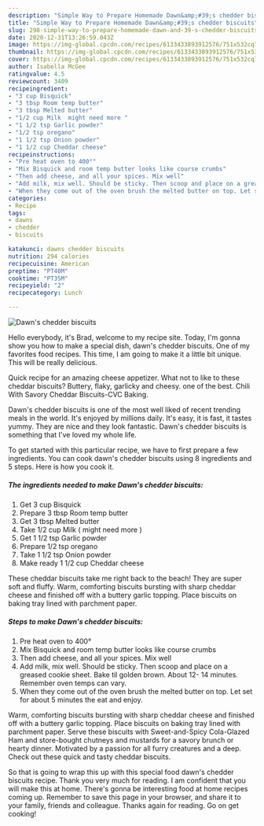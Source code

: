 ```yaml
---
description: "Simple Way to Prepare Homemade Dawn&amp;#39;s chedder biscuits"
title: "Simple Way to Prepare Homemade Dawn&amp;#39;s chedder biscuits"
slug: 298-simple-way-to-prepare-homemade-dawn-and-39-s-chedder-biscuits
date: 2020-12-31T13:26:59.043Z
image: https://img-global.cpcdn.com/recipes/6133433893912576/751x532cq70/dawns-chedder-biscuits-recipe-main-photo.jpg
thumbnail: https://img-global.cpcdn.com/recipes/6133433893912576/751x532cq70/dawns-chedder-biscuits-recipe-main-photo.jpg
cover: https://img-global.cpcdn.com/recipes/6133433893912576/751x532cq70/dawns-chedder-biscuits-recipe-main-photo.jpg
author: Isabella McGee
ratingvalue: 4.5
reviewcount: 3409
recipeingredient:
- "3 cup Bisquick"
- "3 tbsp Room temp butter"
- "3 tbsp Melted butter"
- "1/2 cup Milk  might need more "
- "1 1/2 tsp Garlic powder"
- "1/2 tsp oregano"
- "1 1/2 tsp Onion powder"
- "1 1/2 cup Cheddar cheese"
recipeinstructions:
- "Pre heat oven to 400°"
- "Mix Bisquick and room temp butter looks like course crumbs"
- "Then add cheese, and all your spices. Mix well"
- "Add milk, mix well. Should be sticky. Then scoop and place on a greased cookie sheet. Bake til  golden brown. About 12- 14 minutes. Remember oven temps can vary."
- "When they come out of the oven brush the melted butter on top. Let set for about 5 minutes the eat and enjoy."
categories:
- Recipe
tags:
- dawns
- chedder
- biscuits

katakunci: dawns chedder biscuits 
nutrition: 294 calories
recipecuisine: American
preptime: "PT40M"
cooktime: "PT35M"
recipeyield: "2"
recipecategory: Lunch

---
```



![Dawn&#39;s chedder biscuits](https://img-global.cpcdn.com/recipes/6133433893912576/751x532cq70/dawns-chedder-biscuits-recipe-main-photo.jpg)

Hello everybody, it's Brad, welcome to my recipe site. Today, I'm gonna show you how to make a special dish, dawn&#39;s chedder biscuits. One of my favorites food recipes. This time, I am going to make it a little bit unique. This will be really delicious.

Quick recipe for an amazing cheese appetizer. What not to like to these cheddar biscuits? Buttery, flaky, garlicky and cheesy. one of the best. Chili With Savory Cheddar Biscuits-CVC Baking.

Dawn&#39;s chedder biscuits is one of the most well liked of recent trending meals in the world. It's enjoyed by millions daily. It's easy, it is fast, it tastes yummy. They are nice and they look fantastic. Dawn&#39;s chedder biscuits is something that I've loved my whole life.


To get started with this particular recipe, we have to first prepare a few ingredients. You can cook dawn&#39;s chedder biscuits using 8 ingredients and 5 steps. Here is how you cook it.

<!--inarticleads1-->

##### The ingredients needed to make Dawn&#39;s chedder biscuits:

1. Get 3 cup Bisquick
1. Prepare 3 tbsp Room temp butter
1. Get 3 tbsp Melted butter
1. Take 1/2 cup Milk ( might need more )
1. Get 1 1/2 tsp Garlic powder
1. Prepare 1/2 tsp oregano
1. Take 1 1/2 tsp Onion powder
1. Make ready 1 1/2 cup Cheddar cheese


These cheddar biscuits take me right back to the beach! They are super soft and fluffy. Warm, comforting biscuits bursting with sharp cheddar cheese and finished off with a buttery garlic topping. Place biscuits on baking tray lined with parchment paper. 

<!--inarticleads2-->

##### Steps to make Dawn&#39;s chedder biscuits:

1. Pre heat oven to 400°
1. Mix Bisquick and room temp butter looks like course crumbs
1. Then add cheese, and all your spices. Mix well
1. Add milk, mix well. Should be sticky. Then scoop and place on a greased cookie sheet. Bake til  golden brown. About 12- 14 minutes. Remember oven temps can vary.
1. When they come out of the oven brush the melted butter on top. Let set for about 5 minutes the eat and enjoy.


Warm, comforting biscuits bursting with sharp cheddar cheese and finished off with a buttery garlic topping. Place biscuits on baking tray lined with parchment paper. Serve these biscuits with Sweet-and-Spicy Cola-Glazed Ham and store-bought chutneys and mustards for a savory brunch or hearty dinner. Motivated by a passion for all furry creatures and a deep. Check out these quick and tasty cheddar biscuits. 

So that is going to wrap this up with this special food dawn&#39;s chedder biscuits recipe. Thank you very much for reading. I am confident that you will make this at home. There's gonna be interesting food at home recipes coming up. Remember to save this page in your browser, and share it to your family, friends and colleague. Thanks again for reading. Go on get cooking!
